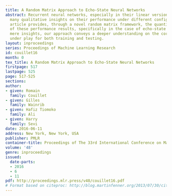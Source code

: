 ```yaml
---
title: A Random Matrix Approach to Echo-State Neural Networks
abstract: Recurrent neural networks, especially in their linear version, have provided
  many qualitative insights on their performance under different configurations. This
  article provides, through a novel random matrix framework, the quantitative counterpart
  of these performance results, specifically in the case of echo-state networks. Beyond
  mere insights, our approach conveys a deeper understanding on the core mechanism
  under play for both training and testing.
layout: inproceedings
series: Proceedings of Machine Learning Research
id: couillet16
month: 0
tex_title: A Random Matrix Approach to Echo-State Neural Networks
firstpage: 517
lastpage: 525
page: 517-525
sections: 
author:
- given: Romain
  family: Couillet
- given: Gilles
  family: Wainrib
- given: Hafiz Tiomoko
  family: Ali
- given: Harry
  family: Sevi
date: 2016-06-11
address: New York, New York, USA
publisher: PMLR
container-title: Proceedings of The 33rd International Conference on Machine Learning
volume: '48'
genre: inproceedings
issued:
  date-parts:
  - 2016
  - 6
  - 11
pdf: http://proceedings.mlr.press/v48/couillet16.pdf
# Format based on citeproc: http://blog.martinfenner.org/2013/07/30/citeproc-yaml-for-bibliographies/
---
```

